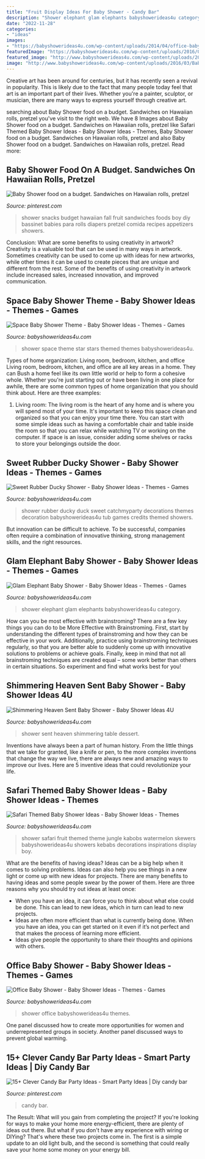 ```yaml
---
title: "Fruit Display Ideas For Baby Shower - Candy Bar"
description: "Shower elephant glam elephants babyshowerideas4u category"
date: "2022-11-28"
categories:
- "ideas"
images:
- "https://babyshowerideas4u.com/wp-content/uploads/2014/04/office-baby-shower-table-setting.jpg"
featuredImage: "https://babyshowerideas4u.com/wp-content/uploads/2016/07/Sweet-Rubber-Ducky-Shower-Tub.jpg"
featured_image: "http://www.babyshowerideas4u.com/wp-content/uploads/2016/03/Baby-Shower-Elephants-Flowers.jpg"
image: "http://www.babyshowerideas4u.com/wp-content/uploads/2016/03/Baby-Shower-Elephants-Flowers.jpg"
---
```



Creative art has been around for centuries, but it has recently seen a revival in popularity. This is likely due to the fact that many people today feel that art is an important part of their lives. Whether you're a painter, sculptor, or musician, there are many ways to express yourself through creative art.

	

		
searching about Baby Shower food on a budget. Sandwiches on Hawaiian rolls, pretzel you've visit to the right web. We have 8 Images about Baby Shower food on a budget. Sandwiches on Hawaiian rolls, pretzel like Safari Themed Baby Shower Ideas - Baby Shower Ideas - Themes, Baby Shower food on a budget. Sandwiches on Hawaiian rolls, pretzel and also Baby Shower food on a budget. Sandwiches on Hawaiian rolls, pretzel. Read more:
		
    
## Baby Shower Food On A Budget. Sandwiches On Hawaiian Rolls, Pretzel

<img loading=lazy src="https://i.pinimg.com/736x/23/7d/d9/237dd9f69d401214dac8e11ae9ecf20d--baby-bassinet-expecting-baby.jpg?b=t" onerror="this.onerror=null;this.src='https://tse4.mm.bing.net/th?id=OIP.XBEQI7s8ycowKyuZL2wOVQHaJ3&amp;pid=15.1';" alt="Baby Shower food on a budget. Sandwiches on Hawaiian rolls, pretzel">

_Source: pinterest.com_

>shower snacks budget hawaiian fall fruit sandwiches foods boy diy bassinet babies para rolls diapers pretzel comida recipes appetizers showers. 

	

Conclusion: What are some benefits to using creativity in artwork?
Creativity is a valuable tool that can be used in many ways in artwork. Sometimes creativity can be used to come up with ideas for new artworks, while other times it can be used to create pieces that are unique and different from the rest. Some of the benefits of using creativity in artwork include increased sales, increased innovation, and improved communication.

    
## Space Baby Shower Theme - Baby Shower Ideas - Themes - Games

<img loading=lazy src="https://www.babyshowerideas4u.com/wp-content/uploads/2014/01/space-13.jpg" onerror="this.onerror=null;this.src='https://tse1.mm.bing.net/th?id=OIP.HnmU0JG1f8UIbMCQlcRpvAHaLH&amp;pid=15.1';" alt="Space Baby Shower Theme - Baby Shower Ideas - Themes - Games">

_Source: babyshowerideas4u.com_

>shower space theme star stars themed themes babyshowerideas4u. 

	

Types of home organization: Living room, bedroom, kitchen, and office
Living room, bedroom, kitchen, and office are all key areas in a home. They can Bush a home feel like its own little world or help to form a cohesive whole. Whether you're just starting out or have been living in one place for awhile, there are some common types of home organization that you should think about. Here are three examples:
1. Living room: The living room is the heart of any home and is where you will spend most of your time. It's important to keep this space clean and organized so that you can enjoy your time there. You can start with some simple ideas such as having a comfortable chair and table inside the room so that you can relax while watching TV or working on the computer. If space is an issue, consider adding some shelves or racks to store your belongings outside the door.


    
## Sweet Rubber Ducky Shower - Baby Shower Ideas - Themes - Games

<img loading=lazy src="https://babyshowerideas4u.com/wp-content/uploads/2016/07/Sweet-Rubber-Ducky-Shower-Tub.jpg" onerror="this.onerror=null;this.src='https://tse4.mm.bing.net/th?id=OIP.pm4nMBrk3ct2QcW6W0OtoAHaLG&amp;pid=15.1';" alt="Sweet Rubber Ducky Shower - Baby Shower Ideas - Themes - Games">

_Source: babyshowerideas4u.com_

>shower rubber ducky duck sweet catchmyparty decorations themes decoration babyshowerideas4u tub games credits themed showers. 

	

But innovation can be difficult to achieve. To be successful, companies often require a combination of innovative thinking, strong management skills, and the right resources.

    
## Glam Elephant Baby Shower - Baby Shower Ideas - Themes - Games

<img loading=lazy src="http://www.babyshowerideas4u.com/wp-content/uploads/2016/03/Baby-Shower-Elephants-Flowers.jpg" onerror="this.onerror=null;this.src='https://tse4.mm.bing.net/th?id=OIP.raNYrurn5gNDTvavz1X26QHaJ4&amp;pid=15.1';" alt="Glam Elephant Baby Shower - Baby Shower Ideas - Themes - Games">

_Source: babyshowerideas4u.com_

>shower elephant glam elephants babyshowerideas4u category. 

	

How can you be most effective with brainstroming?
There are a few key things you can do to be More Effective with Brainstroming. First, start by understanding the different types of brainstroming and how they can be effective in your work. Additionally, practice using brainstroming techniques regularly, so that you are better able to suddenly come up with innovative solutions to problems or achieve goals. Finally, keep in mind that not all brainstroming techniques are created equal – some work better than others in certain situations. So experiment and find what works best for you!

    
## Shimmering Heaven Sent Baby Shower - Baby Shower Ideas 4U

<img loading=lazy src="https://babyshowerideas4u.com/wp-content/uploads/2016/08/Shimmering-Heaven-Sent-Baby-Shower-Dessert-Table.jpg" onerror="this.onerror=null;this.src='https://tse2.mm.bing.net/th?id=OIP.6DRFHtIREw2QgjqPSknwcgHaJ3&amp;pid=15.1';" alt="Shimmering Heaven Sent Baby Shower - Baby Shower Ideas 4U">

_Source: babyshowerideas4u.com_

>shower sent heaven shimmering table dessert. 

	

Inventions have always been a part of human history. From the little things that we take for granted, like a knife or pen, to the more complex inventions that change the way we live, there are always new and amazing ways to improve our lives. Here are 5 inventive ideas that could revolutionize your life.

    
## Safari Themed Baby Shower Ideas - Baby Shower Ideas - Themes

<img loading=lazy src="http://www.babyshowerideas4u.com/wp-content/uploads/2014/05/safari-baby-shower-ideas-food-ideas-fruit-kebabs.jpg" onerror="this.onerror=null;this.src='https://tse3.mm.bing.net/th?id=OIP.Bbew9QhRBBtuWRka4XXfUwHaLJ&amp;pid=15.1';" alt="Safari Themed Baby Shower Ideas - Baby Shower Ideas - Themes">

_Source: babyshowerideas4u.com_

>shower safari fruit themed theme jungle kabobs watermelon skewers babyshowerideas4u showers kebabs decorations inspirations display boy. 

	

What are the benefits of having ideas?
Ideas can be a big help when it comes to solving problems. Ideas can also help you see things in a new light or come up with new ideas for projects. There are many benefits to having ideas and some people swear by the power of them. Here are three reasons why you should try out ideas at least once: 
- When you have an idea, it can force you to think about what else could be done. This can lead to new ideas, which in turn can lead to new projects. 
- Ideas are often more efficient than what is currently being done. When you have an idea, you can get started on it even if it’s not perfect and that makes the process of learning more efficient. 
- Ideas give people the opportunity to share their thoughts and opinions with others.

    
## Office Baby Shower - Baby Shower Ideas - Themes - Games

<img loading=lazy src="https://babyshowerideas4u.com/wp-content/uploads/2014/04/office-baby-shower-table-setting.jpg" onerror="this.onerror=null;this.src='https://tse1.mm.bing.net/th?id=OIP.t7nBTPbY5U0DfceeLq1nBwAAAA&amp;pid=15.1';" alt="Office Baby Shower - Baby Shower Ideas - Themes - Games">

_Source: babyshowerideas4u.com_

>shower office babyshowerideas4u themes. 

	

One panel discussed how to create more opportunities for women and underrepresented groups in society. Another panel discussed ways to prevent global warming.

    
## 15+ Clever Candy Bar Party Ideas - Smart Party Ideas | Diy Candy Bar

<img loading=lazy src="https://i.pinimg.com/736x/10/bc/4d/10bc4d3de4bc80d1b6b1360ef6a4f93e.jpg" onerror="this.onerror=null;this.src='https://tse1.mm.bing.net/th?id=OIP.TKF_EIfjsPpdkAPgdHD5jQHaLH&amp;pid=15.1';" alt="15+ Clever Candy Bar Party Ideas - Smart Party Ideas | Diy candy bar">

_Source: pinterest.com_

>candy bar. 

	

The Result: What will you gain from completing the project?
If you're looking for ways to make your home more energy-efficient, there are plenty of ideas out there. But what if you don't have any experience with wiring or DIYing? That's where these two projects come in. The first is a simple update to an old light bulb, and the second is something that could really save your home some money on your energy bill.

